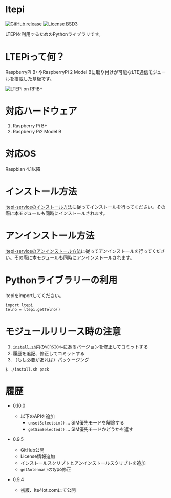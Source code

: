 # ltepi

[![GitHub release](https://img.shields.io/github/release/Robotma-com/ltepi.svg)](https://github.com/Robotma-com/ltepi/releases/latest)
[![License BSD3](https://img.shields.io/github/license/Robotma-com/ltepi.svg)](http://opensource.org/licenses/BSD-3-Clause)

LTEPiを利用するためのPythonライブラリです。

# LTEPiって何？
RaspberryPi B+やRaspberryPi 2 Model Bに取り付けが可能なLTE通信モジュールを搭載した基板です。

![LTEPi on RPiB+](http://lte4iot.com/wp-content/uploads/2015/05/LTEPi01.png)

# 対応ハードウェア
1. Raspberry Pi B+
1. Raspberry Pi2 Model B

# 対応OS
Raspbian 4.1以降

# インストール方法

[ltepi-serviceのインストール方法](https://github.com/Robotma-com/ltepi-service#インストール方法)に従ってインストールを行ってください。その際に本モジュールも同時にインストールされます。

# アンインストール方法

[ltepi-serviceのアンインストール方法](https://github.com/Robotma-com/ltepi-service#アンインストール方法)に従ってアンインストールを行ってください。その際に本モジュールも同時にアンインストールされます。

# Pythonライブラリーの利用
ltepiをimportしてください。

```
import ltepi
telno = ltepi.getTelno()
```

# モジュールリリース時の注意
1. [`install.sh`](install.sh)内の`VERSION=`にあるバージョンを修正してコミットする
1. 履歴を追記、修正してコミットする
1. （もし必要があれば）パッケージング
```
$ ./install.sh pack
```

# 履歴
* 0.10.0
  - 以下のAPIを追加
    - `unsetSelectsim()` ... SIM優先モードを解除する
    - `getSimSelected()` ... SIM優先モードかどうかを返す

* 0.9.5
  - GitHub公開
  - License情報追加
  - インストールスクリプトとアンインストールスクリプトを追加
  - `getAntenna()`のtypo修正

* 0.9.4
  - 初版、lte4iot.comにて公開
